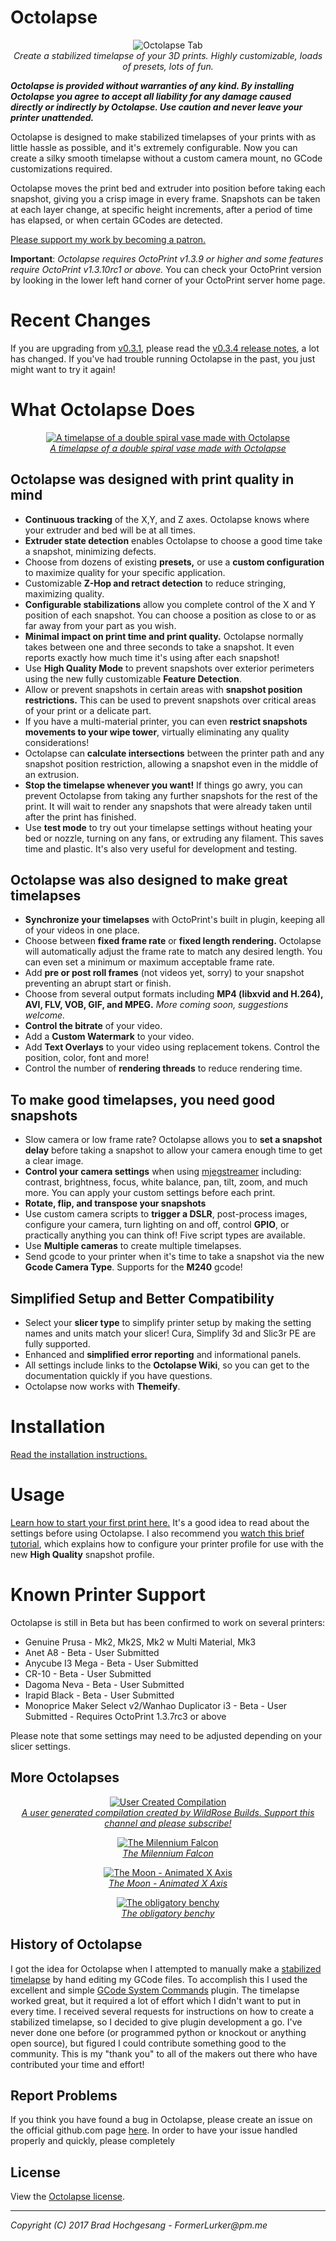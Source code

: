 # Octolapse
<p align="center">
    <img src="https://raw.githubusercontent.com/FormerLurker/Octolapse_Wiki_V0.3.4/master/Extras/Wiki/assets/img/tab_mini.png" alt="Octolapse Tab"/>
    <br/>
    <i>Create a stabilized timelapse of your 3D prints.  Highly customizable, loads of presets, lots of fun.</i>
    <br/>
</p>

***Octolapse is provided without warranties of any kind.  By installing Octolapse you agree to accept all liability for any damage caused directly or indirectly by Octolapse.  Use caution and never leave your printer unattended.***

Octolapse is designed to make stabilized timelapses of your prints with as little hassle as possible, and it's extremely configurable.  Now you can create a silky smooth timelapse without a custom camera mount, no GCode customizations required.

Octolapse moves the print bed and extruder into position before taking each snapshot, giving you a crisp image in every frame.  Snapshots can be taken at each layer change, at specific height increments, after a period of time has elapsed, or when certain GCodes are detected.

[Please support my work by becoming a patron.](https://www.patreon.com/bePatron?u=9588101)

**Important**:  *Octolapse requires OctoPrint v1.3.9 or higher and some features require OctoPrint v1.3.10rc1 or above.*  You can check your OctoPrint version by looking in the lower left hand corner of your OctoPrint server home page.

# Recent Changes
If you are upgrading from [v0.3.1](https://github.com/FormerLurker/Octolapse/releases/tag/v0.3.1), please read the [v0.3.4 release notes](https://github.com/FormerLurker/Octolapse/releases/tag/v0.3.4), a lot has changed.  If you've had trouble running Octolapse in the past, you just might want to try it again!

# What Octolapse Does

<p align="center">
    <a href="https://youtu.be/er0VCYen1MY" title="Watch on youtube">
        <img src="https://img.youtube.com/vi/er0VCYen1MY/0.jpg" alt="A timelapse of a double spiral vase made with Octolapse"/>
    </a>
    <br/>
    <a href="https://www.thingiverse.com/thing:570288" alt="Link to the model from this video" title="view model on thingiverse" target="_blank">
        <i>A timelapse of a double spiral vase made with Octolapse</i>
    </a>
    <br/>
</p>

## Octolapse was designed with print quality in mind
* **Continuous tracking** of the X,Y, and Z axes.  Octolapse knows where your extruder and bed will be at all times.
* **Extruder state detection** enables Octolapse to choose a good time take a snapshot, minimizing defects.
* Choose from dozens of existing **presets,** or use a **custom configuration** to maximize quality for your specific application.
* Customizable **Z-Hop and retract detection** to reduce stringing, maximizing quality.
* **Configurable stabilizations** allow you complete control of the X and Y position of each snapshot.  You can choose a position as close to or as far away from your part as you wish.
* **Minimal impact on print time and print quality.**  Octolapse normally takes between one and three seconds to take a snapshot.  It even reports exactly how much time it's using after each snapshot!
* Use **High Quality Mode** to prevent snapshots over exterior perimeters using the new fully customizable **Feature Detection**.
* Allow or prevent snapshots in certain areas with **snapshot position restrictions.**  This can be used to prevent snapshots over critical areas of your print or a delicate part.
* If you have a multi-material printer, you can even **restrict snapshots movements to your wipe tower**, virtually eliminating any quality considerations!
* Octolapse can **calculate intersections** between the printer path and any snapshot position restriction, allowing a snapshot even in the middle of an extrusion.
* **Stop the timelapse whenever you want!**  If things go awry, you can prevent Octolapse from taking any further snapshots for the rest of the print.  It will wait to render any snapshots that were already taken until after the print has finished.
* Use **test mode** to try out your timelapse settings without heating your bed or nozzle, turning on any fans, or extruding any filament.  This saves time and plastic.  It's also very useful for development and testing.
## Octolapse was also designed to make great timelapses
* **Synchronize your timelapses** with OctoPrint's built in plugin, keeping all of your videos in one place.
* Choose between **fixed frame rate** or **fixed length rendering.**  Octolapse will automatically adjust the frame rate to match any desired length.  You can even set a minimum or maximum acceptable frame rate.
* Add **pre or post roll frames** (not videos yet, sorry) to your snapshot preventing an abrupt start or finish.
* Choose from several output formats including **MP4 (libxvid and H.264), AVI, FLV, VOB, GIF, and MPEG.**  *More coming soon, suggestions welcome.*
* **Control the bitrate** of your video.
* Add a **Custom Watermark** to your video.
* Add **Text Overlays** to your video using replacement tokens.  Control the position, color, font and more!
* Control the number of **rendering threads** to reduce rendering time.
## To make good timelapses, you need good snapshots
* Slow camera or low frame rate?  Octolapse allows you to **set a snapshot delay** before taking a snapshot to allow your camera enough time to get a clear image.
* **Control your camera settings** when using [mjegstreamer](https://sourceforge.net/projects/mjpg-streamer/) including: contrast, brightness, focus, white balance, pan, tilt, zoom, and much more.  You can apply your custom settings before each print.
* **Rotate, flip, and transpose your snapshots**
* Use custom camera scripts to **trigger a DSLR**, post-process images, configure your camera, turn lighting on and off, control **GPIO**, or practically anything you can think of!  Five script types are available.
* Use **Multiple cameras** to create multiple timelapses.
* Send gcode to your printer when it's time to take a snapshot via the new **Gcode Camera Type**.  Supports for the **M240** gcode!
## Simplified Setup and Better Compatibility
* Select your **slicer type** to simplify printer setup by making the setting names and units match your slicer!  Cura, Simplify 3d and Slic3r PE are fully supported.
* Enhanced and **simplified error reporting** and informational panels.
* All settings include links to the **Octolapse Wiki**, so you can get to the documentation quickly if you have questions.
* Octolapse now works with **Themeify**.

# Installation

[Read the installation instructions.](https://github.com/FormerLurker/Octolapse_Wiki_V0.3.4/wiki/Installation)

# Usage
[Learn how to start your first print here.](https://github.com/FormerLurker/Octolapse_Wiki_V0.3.4/wiki/Usage)  It's a good idea to read about the settings before using Octolapse.  I also recommend you [watch this brief tutorial](https://youtu.be/sDyg9lMqMG8), which explains how to configure your printer profile for use with the new **High Quality** snapshot profile.

# Known Printer Support

Octolapse is still in Beta but has been confirmed to work on several printers:

*  Genuine Prusa - Mk2, Mk2S, Mk2 w Multi Material, Mk3
*  Anet A8 - Beta - User Submitted
*  Anycube I3 Mega - Beta - User Submitted
*  CR-10 - Beta - User Submitted
*  Dagoma Neva - Beta - User Submitted
*  Irapid Black - Beta - User Submitted
*  Monoprice Maker Select v2/Wanhao Duplicator i3 - Beta - User Submitted - Requires OctoPrint 1.3.7rc3 or above

Please note that some settings may need to be adjusted depending on your slicer settings.

## More Octolapses
<p align="center">
    <a href="https://youtu.be/uBeVbDJKHw0" title="Watch on youtube">
        <img src="https://img.youtube.com/vi/uBeVbDJKHw0/0.jpg" alt="User Created Compilation"/>
    </a>
    <br/>
    <a href="https://www.youtube.com/channel/UCXRcs5H7Om8YbaNbaM5iOdg" alt="Link to WildRose builds channel" target="_blank">
        <i>A user generated compilation created by WildRose Builds.  Support this channel and please subscribe!</i>
    </a>
    <br/>
</p>

<p align="center">
    <a href="https://youtu.be/dYbWfBCLNbI" title="Watch on youtube">
        <img src="https://img.youtube.com/vi/dYbWfBCLNbI/0.jpg" alt="The Milennium Falcon"/>
    </a>
    <br/>
    <a href="https://www.thingiverse.com/thing:919475" alt="Link to the model from this video" title="view model on thingiverse" target="_blank">
        <i>The Milennium Falcon</i>
    </a>
    <br/>
</p>

<p align="center">
    <a href="https://youtu.be/4kEHbRrp2Jk" title="Watch on youtube">
        <img src="https://img.youtube.com/vi/4kEHbRrp2Jk/0.jpg" alt="The Moon - Animated X Axis"/>
    </a>
    <br/>
    <a href="https://www.thingiverse.com/thing:2531838" alt="Link to the model from this video" title="view model on thingiverse" target="_blank">
        <i>The Moon - Animated X Axis</i>
    </a>
    <br/>
</p>

<p align="center">
    <a href="https://youtu.be/Ra5Jjq-nJfA" title="Watch on youtube">
        <img src="https://img.youtube.com/vi/Ra5Jjq-nJfA/0.jpg" alt="The obligatory benchy"/>
    </a>
    <br/>
    <a href="https://www.thingiverse.com/thing:763622" alt="Link to the model from this video" title="view model on thingiverse" target="_blank">
        <i>The obligatory benchy</i>
    </a>
    <br/>
</p>

## History of Octolapse
I got the idea for Octolapse when I attempted to manually make a [stabilized timelapse](https://youtu.be/xZlP4vpAKNc) by hand editing my GCode files.  To accomplish this I used the excellent and simple [GCode System Commands](https://github.com/kantlivelong/OctoPrint-GCodesystemCommands) plugin.  The timelapse worked great, but it required a lot of effort which I didn't want to put in every time.  I received several requests for instructions on how to create a stabilized timelapse, so I decided to give plugin development a go.  I've never done one before (or programmed python or knockout or anything open source), but figured I could contribute something good to the community.  This is my "thank you" to all of the makers out there who have contributed your time and effort!

## Report Problems
If you think you have found a bug in Octolapse, please create an issue on the official github.com page [here](https://github.com/FormerLurker/Octolapse_Wiki_V0.3.4/issues/new).  In order to have your issue handled properly and quickly, please completely

## License
View the [Octolapse license](https://github.com/FormerLurker/Octolapse/blob/master/LICENSE).

<hr/>

_Copyright (C) 2017  Brad Hochgesang - FormerLurker@pm.me_
